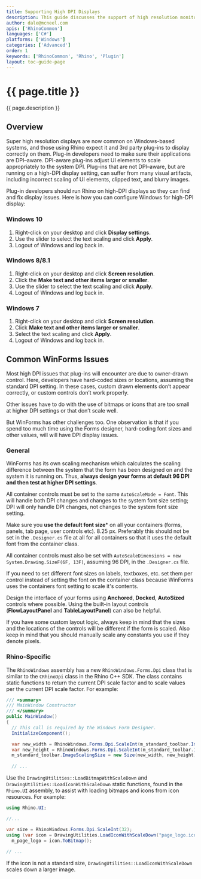 ```yaml
---
title: Supporting High DPI Displays
description: This guide discusses the support of high resolution monitors.
author: dale@mcneel.com
apis: ['RhinoCommon']
languages: ['C#']
platforms: ['Windows']
categories: ['Advanced']
order: 1
keywords: ['RhinoCommon', 'Rhino', 'Plugin']
layout: toc-guide-page
---
```


# {{ page.title }}

{{ page.description }}

## Overview

Super high resolution displays are now common on Windows-based systems, and those using Rhino expect it and 3rd party plug-ins to display correctly on them. Plug-in developers need to make sure their applications are DPI–aware. DPI-aware plug-ins adjust UI elements to scale appropriately to the system DPI. Plug-ins that are not DPI–aware, but are running on a high-DPI display setting, can suffer from many visual artifacts, including incorrect scaling of UI elements, clipped text, and blurry images.

Plug-in developers should run Rhino on high-DPI displays so they can find and fix display issues. Here is how you can configure Windows for high-DPI display:

### Windows 10

1. Right-click on your desktop and click **Display settings**.
1. Use the slider to select the text scaling and click **Apply**.
1. Logout of Windows and log back in.

### Windows 8/8.1

1. Right-click on your desktop and click **Screen resolution**.
1. Click the **Make text and other items larger or smaller**.
1. Use the slider to select the text scaling and click **Apply**.
1. Logout of Windows and log back in.

### Windows 7

1. Right-click on your desktop and click **Screen resolution**.
1. Click **Make text and other items larger or smaller**.
1. Select the text scaling and click **Apply**.
1. Logout of Windows and log back in.

## Common WinForms Issues

Most high DPI issues that plug-ins will encounter are due to owner-drawn control. Here, developers have hard-coded sizes or locations, assuming the standard DPI setting. In these cases, custom drawn elements don’t appear correctly, or custom controls don’t work properly.

Other issues have to do with the use of bitmaps or icons that are too small at higher DPI settings or that don’t scale well.

But WinForms has other challenges too. One observation is that if you spend too much time using the Forms designer, hard-coding font sizes and other values, will will have DPI display issues.

### General

WinForms has its own scaling mechanism which calculates the scaling difference between the system that the form has been designed on and the system it is running on. Thus, **always design your forms at default 96 DPI and then test at higher DPI settings**.

All container controls must be set to the same ```AutoScaleMode = Font```. This will handle both DPI changes and changes to the system font size setting; DPI will only handle DPI changes, not changes to the system font size setting.

Make sure you **use the default font size*** on all your containers (forms, panels, tab page, user controls etc). 8.25 px. Preferably this should not be set in the ```.Designer.cs``` file at all for all containers so that it uses the default font from the container class.

All container controls must also be set with ```AutoScaleDimensions = new System.Drawing.SizeF(6F, 13F)```, assuming 96 DPI, in the ```.Designer.cs``` file.

If you need to set different font sizes on labels, textboxes, etc. set them per control instead of setting the font on the container class because WinForms uses the containers font setting to scale it's contents.

Design the interface of your forms using **Anchored**, **Docked**, **AutoSized** controls where possible. Using the built-in layout controls (**FlowLayoutPanel** and **TableLayoutPanel**) can also be helpful.

If you have some custom layout logic, always keep in mind that the sizes and the locations of the controls will be different if the form is scaled. Also keep in mind that you should manually scale any constants you use if they denote pixels.

### Rhino-Specific

The ```RhinoWindows``` assembly has a new ```RhinoWindows.Forms.Dpi``` class that is similar to the ```CRhinoDpi``` class in the Rhino C++ SDK. The class contains static functions to return the current DPI scale factor and to scale values per the current DPI scale factor. For example:

```cs
/// <summary>
/// MainWindow Constructor
/// </summary>
public MainWindow()
{
  // This call is required by the Windows Form Designer. 
  InitializeComponent();

  var new_width = RhinoWindows.Forms.Dpi.ScaleInt(m_standard_toolbar.ImageScalingSize.Width);
  var new_height = RhinoWindows.Forms.Dpi.ScaleInt(m_standard_toolbar.ImageScalingSize.Height);
  m_standard_toolbar.ImageScalingSize = new Size(new_width, new_height);
  
  // ...
```

Use the ```DrawingUtilities::LoadBitmapWithScaleDown``` and ```DrawingUtilities::LoadIconWithScaleDown``` static functions, found in the ```Rhino.UI``` assembly, to assist with loading bitmaps and icons from icon resources. For example:

```cs
using Rhino.UI;

//...

var size = RhinoWindows.Forms.Dpi.ScaleInt(32);
using (var icon = DrawingUtilities.LoadIconWithScaleDown("page_logo.ico", (int)size, GetType().Assembly))
  m_page_logo = icon.ToBitmap();
  
// ...
```

If the icon is not a standard size, ```DrawingUtilities::LoadIconWithScaleDown``` scales down a larger image.
